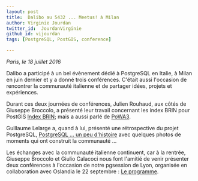 ```yaml
---
layout: post
title:  Dalibo au 5432 ... Meetus! à Milan
author: Virginie Jourdan
twitter_id:  JourdanVirginie   
github_id: vijourdan
tags: [PostgreSQL, PostGIS, conference]

---
```

*Paris, le 18 juillet 2016*

Dalibo a participé à un bel évènement dédié à PostgreSQL en Italie, à Milan en juin dernier et y a donné trois conférences.
C'était aussi l'occasion de rencontrer la communauté italienne et de partager idées, projets et expériences.


<!--MORE-->

Durant ces deux journées de conférences, Julien Rouhaud, aux côtés de Giuseppe Broccolo, a présenté leur travail concernant les index BRIN pour PostGIS [Index BRIN](https://5432meet.us/wp-content/uploads/2016/07/gbroccolo_jrouhaud_5432meetus_brin4postgis.pdf); mais a aussi parlé de [PoWA3](https://5432meet.us/wp-content/uploads/2016/07/powa_5432meetus.pdf).

Guillaume Lelarge a, quand à lui, présenté une rétrospective du projet PostgreSQL, [PostgreSQL ... un peu d'histoire](https://5432meet.us/wp-content/uploads/2016/07/PostgreSQL_Project.pdf) avec quelques photos de moments qui ont construit la communauté ...

Les échanges avec la communauté italienne continuent, car à la rentrée, Giuseppe Broccolo et Giulio Calacoci nous font l'amitié de venir présenter deux conférences à l'occasion de notre pgsession de Lyon, organisée en collaboration avec Oslandia le 22 septembre : [Le programme](https://blog.dalibo.com/2016/07/13/pgsession8-le-programme.html).
